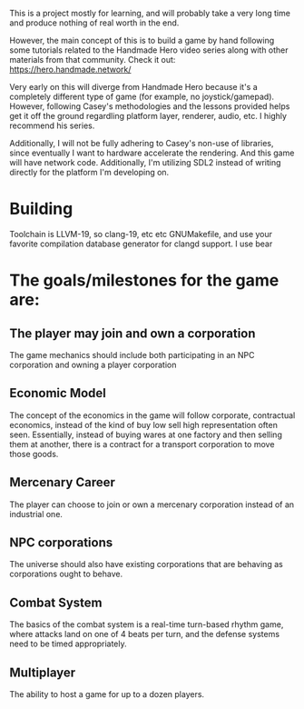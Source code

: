 This is a project mostly for learning, and will probably take a very long time
and produce nothing of real worth in the end.

However, the main concept of this is to build a game by hand following some
tutorials related to the Handmade Hero video series along with other materials
from that community. Check it out: https://hero.handmade.network/

Very early on this will diverge from Handmade Hero because it's a completely
different type of game (for example, no joystick/gamepad). However, following 
Casey's methodologies and the lessons provided helps get it off the ground 
regardling platform layer, renderer, audio, etc. I highly recommend his series.

Additionally, I will not be fully adhering to Casey's non-use of libraries, since
eventually I want to hardware accelerate the rendering. And this game will have 
network code. Additionally, I'm utilizing SDL2 instead of writing directly for the
platform I'm developing on.

# Building

Toolchain is LLVM-19, so clang-19, etc etc
GNUMakefile, and use your favorite compilation database generator for clangd support. I use bear

# The goals/milestones for the game are:

## The player may join and own a corporation

The game mechanics should include both participating in an NPC corporation and
owning a player corporation

## Economic Model

The concept of the economics in the game will follow corporate, contractual
economics, instead of the kind of buy low sell high representation often seen.
Essentially, instead of buying wares at one factory and then selling them at
another, there is a contract for a transport corporation to move those goods.

## Mercenary Career

The player can choose to join or own a mercenary corporation instead of an
industrial one.

## NPC corporations

The universe should also have existing corporations that are behaving as
corporations ought to behave.

## Combat System

The basics of the combat system is a real-time turn-based rhythm game, where
attacks land on one of 4 beats per turn, and the defense systems need to be
timed appropriately.

## Multiplayer

The ability to host a game for up to a dozen players.
